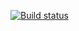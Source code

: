 [![Build status](https://ci.appveyor.com/api/projects/status/ko1248vpad8p1fbp?svg=true)](https://ci.appveyor.com/project/Sidenov/page-object)